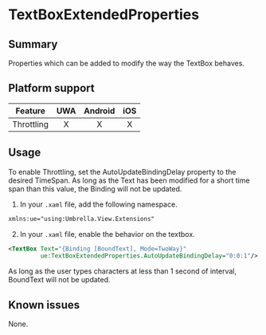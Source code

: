 # TextBoxExtendedProperties

## Summary

Properties which can be added to modify the way the TextBox behaves.

## Platform support

| Feature                           | UWA | Android | iOS |
| --------------------------------- |:---:|:-------:|:---:|
| Throttling                        |  X  |    X    |  X  |

## Usage

To enable Throttling, set the AutoUpdateBindingDelay property to the desired TimeSpan. As long as the Text has been modified for a short time span than this value, the Binding will not be updated.

1. In your `.xaml` file, add the following namespace.

```xml
xmlns:ue="using:Umbrella.View.Extensions"
```

2. In your `.xaml` file, enable the behavior on the textbox.
```xml
<TextBox Text="{Binding [BoundText], Mode=TwoWay}"
         ue:TextBoxExtendedProperties.AutoUpdateBindingDelay="0:0:1"/>
```

As long as the user types characters at less than 1 second of interval, BoundText will not be updated.

## Known issues

None.
